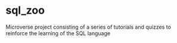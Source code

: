 # sql_zoo
Microverse project consisting of a series of tutorials and quizzes to reinforce the learning of the SQL language
